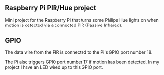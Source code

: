 Raspberry Pi PIR/Hue project 
-----

Mini project for the Raspberry Pi that turns some Philips Hue lights on when motion is detected via a connected PIR (Passive Infrared).

## GPIO

The data wire from the PIR is connected to the Pi's GPIO port number 18. 

The Pi also triggers GPIO port number 17 if motion has been detected. In my project I have an LED wired up to this GPIO port. 
